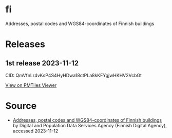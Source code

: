 # fi
Addresses, postal codes and WGS84-coordinates of Finnish buildings

# Releases
## 1st release 2023-11-12
CID: QmVfnLr4vKsP4S4HyHDwa18ctPLa8kKFYgjwHKHV2VcbGt

[View on PMTiles Viewer](https://protomaps.github.io/PMTiles/?url=https://smb.optgeo.org/ipfs/QmVfnLr4vKsP4S4HyHDwa18ctPLa8kKFYgjwHKHV2VcbGt)

# Source
- [Addresses, postal codes and WGS84-coordinates of Finnish buildings](https://www.avoindata.fi/data/en_GB/dataset/postcodes) by Digital and Population Data Services Agency (Finnish Digital Agency), accessed 2023-11-12

